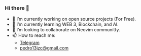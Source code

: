 ### Hi there 👋

- 🔭 I’m currently working on open source projects (For Free).
- 🌱 I’m currently learning WEB 3, Blockchain, and AI.
- 👯 I’m looking to collaborate on Neovim communitty.
- 📫 How to reach me: 
  - [Telegram](https://t.me/pedro13sj)
  - pedro13jzc@gmail.com
